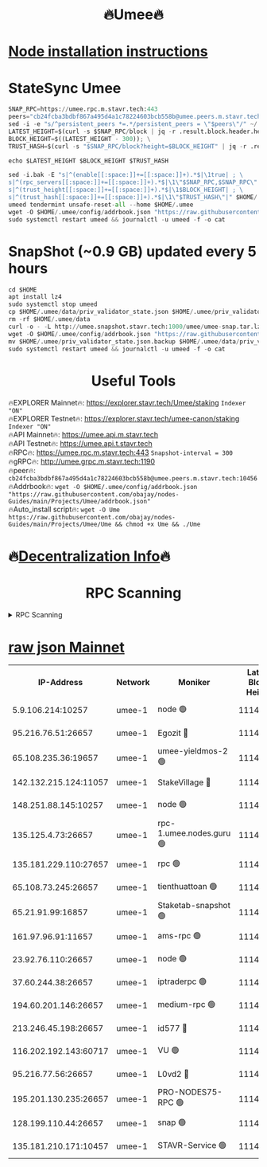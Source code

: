 <h1 align="center"> 🔥Umee🔥</h1>


[Node installation instructions](https://github.com/obajay/nodes-Guides/tree/main/Projects/Umee)
=
# StateSync Umee
```python
SNAP_RPC=https://umee.rpc.m.stavr.tech:443
peers="cb24fcba3bdbf867a495d4a1c78224603bcb558b@umee.peers.m.stavr.tech:10456"
sed -i -e "s/^persistent_peers *=.*/persistent_peers = \"$peers\"/" ~/.umee/config/config.toml
LATEST_HEIGHT=$(curl -s $SNAP_RPC/block | jq -r .result.block.header.height); \
BLOCK_HEIGHT=$((LATEST_HEIGHT - 300)); \
TRUST_HASH=$(curl -s "$SNAP_RPC/block?height=$BLOCK_HEIGHT" | jq -r .result.block_id.hash)

echo $LATEST_HEIGHT $BLOCK_HEIGHT $TRUST_HASH

sed -i.bak -E "s|^(enable[[:space:]]+=[[:space:]]+).*$|\1true| ; \
s|^(rpc_servers[[:space:]]+=[[:space:]]+).*$|\1\"$SNAP_RPC,$SNAP_RPC\"| ; \
s|^(trust_height[[:space:]]+=[[:space:]]+).*$|\1$BLOCK_HEIGHT| ; \
s|^(trust_hash[[:space:]]+=[[:space:]]+).*$|\1\"$TRUST_HASH\"|" $HOME/.umee/config/config.toml
umeed tendermint unsafe-reset-all --home $HOME/.umee
wget -O $HOME/.umee/config/addrbook.json "https://raw.githubusercontent.com/obajay/nodes-Guides/main/Projects/Umee/addrbook.json"
sudo systemctl restart umeed && journalctl -u umeed -f -o cat
```
# SnapShot (~0.9 GB) updated every 5 hours
```python
cd $HOME
apt install lz4
sudo systemctl stop umeed
cp $HOME/.umee/data/priv_validator_state.json $HOME/.umee/priv_validator_state.json.backup
rm -rf $HOME/.umee/data
curl -o - -L http://umee.snapshot.stavr.tech:1000/umee/umee-snap.tar.lz4 | lz4 -c -d - | tar -x -C $HOME/.umee --strip-components 2
wget -O $HOME/.umee/config/addrbook.json "https://raw.githubusercontent.com/obajay/nodes-Guides/main/Projects/Umee/addrbook.json"
mv $HOME/.umee/priv_validator_state.json.backup $HOME/.umee/data/priv_validator_state.json
sudo systemctl restart umeed && journalctl -u umeed -f -o cat
```
 <h1 align="center"> Useful Tools</h1>

🔥EXPLORER Mainnet🔥:      https://explorer.stavr.tech/Umee/staking             `Indexer "ON"` \
🔥EXPLORER Testnet🔥:        https://explorer.stavr.tech/umee-canon/staking      `Indexer "ON"` \
🔥API Mainnet🔥:                   https://umee.api.m.stavr.tech \
🔥API Testnet🔥:                     https://umee.api.t.stavr.tech \
🔥RPC🔥:                           https://umee.rpc.m.stavr.tech:443                     `Snapshot-interval = 300` \
🔥gRPC🔥:                              http://umee.grpc.m.stavr.tech:1190 \
🔥peer🔥:                     `cb24fcba3bdbf867a495d4a1c78224603bcb558b@umee.peers.m.stavr.tech:10456` \
🔥Addrbook🔥:    ```wget -O $HOME/.umee/config/addrbook.json "https://raw.githubusercontent.com/obajay/nodes-Guides/main/Projects/Umee/addrbook.json"``` \
🔥Auto_install script🔥: ```wget -O Ume https://raw.githubusercontent.com/obajay/nodes-Guides/main/Projects/Umee/Ume && chmod +x Ume && ./Ume```

🔥[Decentralization Info](https://github.com/obajay/StateSync-snapshots/tree/main/Projects/Umee/Decentralization)🔥
=

<h1 align="center"> RPC Scanning</h1>

<details>
<summary>RPC Scanning</summary>

<h2 align="center"> We scan nodes in real time every 4 hours. And we provide the final result of RPC endpoints.
We cannot influence the operation of these nodes in any way. </h2>


```python
If Voting Power is higher than 0 --> then the Node is a validator of the network and may be subject to attack and be a potential threat to the chain.
```
```python
We marked such validators with a red symbol
```

</details>

[raw json Mainnet](https://rpc-check.umeem.stavr.tech/umeem/rpc-umeem-result.json)
=



<table><tr><th>IP-Address</th><th>Network</th><th>Moniker</th><th>Latest Block Height</th><th>Earliest Block Height</th><th>Catching Up</th><th>Tx Index</th><th>Voting Power</th><th>Scan Time</th></tr><tr><td>5.9.106.214:10257</td><td>umee-1</td><td>node 🟢</td><td>11144729</td><td>7942001</td><td>False</td><td>on</td><td>0</td><td>2024-03-23T09:50:17.741492356UTC</td></tr><tr><td>95.216.76.51:26657</td><td>umee-1</td><td>Egozit 🔴</td><td>11144733</td><td>8262001</td><td>False</td><td>off</td><td>38790469</td><td>2024-03-23T09:50:42.446377405UTC</td></tr><tr><td>65.108.235.36:19657</td><td>umee-1</td><td>umee-yieldmos-2 🟢</td><td>11144713</td><td>9575548</td><td>False</td><td>on</td><td>0</td><td>2024-03-23T09:48:43.237076627UTC</td></tr><tr><td>142.132.215.124:11057</td><td>umee-1</td><td>StakeVillage 🔴</td><td>11144741</td><td>10027726</td><td>False</td><td>on</td><td>1759369</td><td>2024-03-23T09:51:27.727213447UTC</td></tr><tr><td>148.251.88.145:10257</td><td>umee-1</td><td>node 🟢</td><td>11144719</td><td>10179652</td><td>False</td><td>on</td><td>0</td><td>2024-03-23T09:49:19.064361500UTC</td></tr><tr><td>135.125.4.73:26657</td><td>umee-1</td><td>rpc-1.umee.nodes.guru 🟢</td><td>11144734</td><td>10691018</td><td>False</td><td>on</td><td>0</td><td>2024-03-23T09:50:44.756188280UTC</td></tr><tr><td>135.181.229.110:27657</td><td>umee-1</td><td>rpc 🟢</td><td>11144716</td><td>10754071</td><td>False</td><td>on</td><td>0</td><td>2024-03-23T09:49:00.521261097UTC</td></tr><tr><td>65.108.73.245:26657</td><td>umee-1</td><td>tienthuattoan 🟢</td><td>11144725</td><td>10787155</td><td>False</td><td>on</td><td>0</td><td>2024-03-23T09:49:50.509456014UTC</td></tr><tr><td>65.21.91.99:16857</td><td>umee-1</td><td>Staketab-snapshot 🟢</td><td>11144725</td><td>10910001</td><td>False</td><td>off</td><td>0</td><td>2024-03-23T09:49:54.890826853UTC</td></tr><tr><td>161.97.96.91:11657</td><td>umee-1</td><td>ams-rpc 🟢</td><td>11144738</td><td>10929930</td><td>False</td><td>on</td><td>0</td><td>2024-03-23T09:51:09.133468534UTC</td></tr><tr><td>23.92.76.110:26657</td><td>umee-1</td><td>node 🟢</td><td>11144741</td><td>10938001</td><td>False</td><td>on</td><td>0</td><td>2024-03-23T09:51:30.473285110UTC</td></tr><tr><td>37.60.244.38:26657</td><td>umee-1</td><td>iptraderpc 🟢</td><td>11144716</td><td>11013104</td><td>False</td><td>on</td><td>0</td><td>2024-03-23T09:49:00.139535655UTC</td></tr><tr><td>194.60.201.146:26657</td><td>umee-1</td><td>medium-rpc 🟢</td><td>11144721</td><td>11013104</td><td>False</td><td>on</td><td>0</td><td>2024-03-23T09:49:29.828200288UTC</td></tr><tr><td>213.246.45.198:26657</td><td>umee-1</td><td>id577 🔴</td><td>11144720</td><td>11029001</td><td>False</td><td>on</td><td>35123631</td><td>2024-03-23T09:49:21.383261995UTC</td></tr><tr><td>116.202.192.143:60717</td><td>umee-1</td><td>VU 🟢</td><td>11144715</td><td>11042001</td><td>False</td><td>off</td><td>0</td><td>2024-03-23T09:48:53.723701190UTC</td></tr><tr><td>95.216.77.56:26657</td><td>umee-1</td><td>L0vd2 🔴</td><td>11144738</td><td>11044738</td><td>False</td><td>off</td><td>38533160</td><td>2024-03-23T09:51:08.872773096UTC</td></tr><tr><td>195.201.130.235:26657</td><td>umee-1</td><td>PRO-NODES75-RPC 🟢</td><td>11144729</td><td>11071831</td><td>False</td><td>on</td><td>0</td><td>2024-03-23T09:50:15.496543571UTC</td></tr><tr><td>128.199.110.44:26657</td><td>umee-1</td><td>snap 🟢</td><td>11144736</td><td>11142408</td><td>False</td><td>off</td><td>0</td><td>2024-03-23T09:51:00.387460816UTC</td></tr><tr><td>135.181.210.171:10457</td><td>umee-1</td><td>STAVR-Service 🟢</td><td>11144735</td><td>11143001</td><td>False</td><td>on</td><td>0</td><td>2024-03-23T09:50:53.280580069UTC</td></tr></table>
